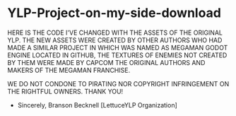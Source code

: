# YLP-Project-on-my-side-download
  HERE IS THE CODE I'VE CHANGED WITH THE ASSETS OF THE ORIGINAL YLP.
THE NEW ASSETS WERE CREATED BY OTHER AUTHORS WHO HAD MADE A SIMILAR PROJECT IN WHICH WAS NAMED AS MEGAMAN GODOT ENGINE LOCATED IN GITHUB, THE TEXTURES OF ENEMIES NOT CREATED BY THEM WERE MADE BY CAPCOM THE ORIGINAL AUTHORS AND MAKERS OF THE MEGAMAN FRANCHISE. 

  WE DO NOT CONDONE TO PIRATING NOR COPYRIGHT INFRINGEMENT ON THE RIGHTFUL OWNERS. THANK YOU!

- Sincerely, Branson Becknell [LettuceYLP Organization]
